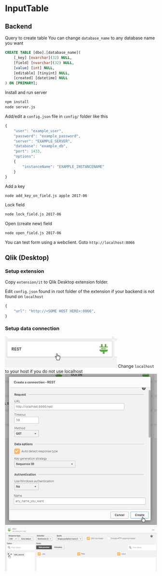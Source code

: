 # InputTable

## Backend

Query to create table
You can change `database_name` to any database name you want
```sql
CREATE TABLE [dbo].[database_name](
	[_key] [nvarchar](32) NULL,
	[field] [nvarchar](32) NULL,
	[value] [int] NULL,
	[editable] [tinyint] NULL,
	[created] [datetime] NULL
) ON [PRIMARY];
```


Install and run server
```bash
npm install
node server.js
```

Add/edit a `config.json` file in `config/` folder like this
```js
{
    "user": "example_user",
    "password": "example_password",
    "server": "EXAMPLE_SERVER",
    "database": "example_db",
    "port": 1433,
    "options":
    {
        "instanceName": "EXAMPLE_INSTANCENAME"
    }
}
```

Add a key
```bash
node add_key_on_field.js apple 2017-06
```

Lock field
```bash
node lock_field.js 2017-06
```

Open (create new) field
```bash
node open_field.js 2017-06
```

You can test form using a webclient. Goto `http://localhost:8066`


## Qlik (Desktop)

### Setup extension
Copy `extension/it` to Qlik Desktop extension folder.

Edit `config.json` found in root folder of the extension if your backend is not found on `localhost`
```js
{
    "url": "http://<SOME HOST HERE>:8066",
}
```

### Setup data connection
![](readme_files/img01.png)
Change `localhost` to your host if you do not use localhost
![](readme_files/img02.png)
![](readme_files/img03.png)
